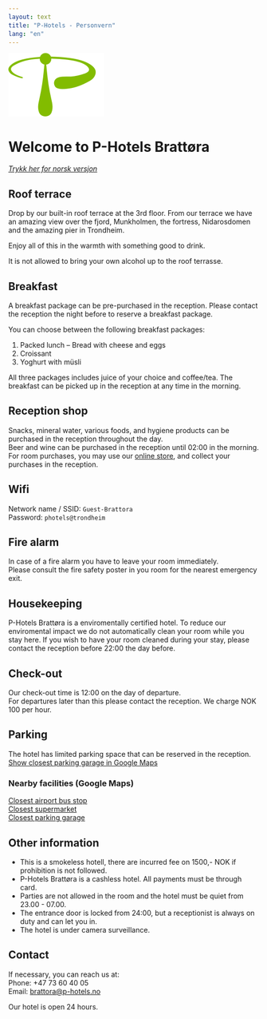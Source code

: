 ```yaml
---
layout: text
title: "P-Hotels - Personvern"
lang: "en"
---
```


![P-Hotels Logo](/assets/images/photels-logo.svg)

# Welcome to P-Hotels Brattøra
*[Trykk her for norsk versjon](/info-norwegian)*

## Roof terrace
Drop by our built-in roof terrace at the 3rd floor. From our terrace we have an amazing view over the fjord, Munkholmen, the fortress, Nidarosdomen and the amazing pier in Trondheim.

Enjoy all of this in the warmth with something good to drink. 

It is not allowed to bring your own alcohol up to the roof terrasse. 


## Breakfast
A breakfast package can be pre-purchased in the reception. 
Please contact the reception the night before to reserve a breakfast package.  

You can choose between the following breakfast packages: 
1. Packed lunch – Bread with cheese and eggs
2. Croissant
3. Yoghurt with müsli

All three packages includes juice of your choice and coffee/tea.
The breakfast can be picked up in the reception at any time in the morning.

## Reception shop
Snacks, mineral water, various foods, and hygiene products can be purchased in the reception throughout the day.  
Beer and wine can be purchased in the reception until 02:00 in the morning.  
For room purchases, you may use our [online store](https://favrit.com/nb-no/menu/location/L5q8gazxmA1), and collect your purchases in the reception.
    
## Wifi
Network name / SSID: `Guest-Brattora`  
Password: `photels@trondheim`

## Fire alarm
In case of a fire alarm you have to leave your room immediately.  
Please consult the fire safety poster in you room for the nearest emergency exit.

## Housekeeping
P-Hotels Brattøra is a enviromentally certified hotel. To reduce our enviromental impact we do not automatically clean your room while you stay here. 
If you wish to have your room cleaned during your stay, please contact the reception before 22:00 the day before.

## Check-out
Our check-out time is 12:00 on the day of departure.  
For departures later than this please contact the reception. We charge NOK 100 per hour.

## Parking
The hotel has limited parking space that can be reserved in the reception. 
[Show closest parking garage in Google Maps](https://goo.gl/maps/7Zoa8xpc1VuATjaL8)


### Nearby facilities (Google Maps)  
[Closest airport bus stop](https://goo.gl/maps/7Zoa8xpc1VuATjaL8)  
[Closest supermarket](https://goo.gl/maps/7Zoa8xpc1VuATjaL8)  
[Closest parking garage](https://goo.gl/maps/7Zoa8xpc1VuATjaL8)

       
## Other information
- This is a smokeless hotell, there are incurred fee on 1500,- NOK if prohibition is not followed.
- P-Hotels Brattøra is a cashless hotel. All payments must be through card.  
- Parties are not allowed in the room and the hotel must be quiet from 23.00 - 07.00.  
- The entrance door is locked from 24:00, but a receptionist is always on duty and can let you in.  
- The hotel is under camera surveillance.


## Contact

If necessary, you can reach us at:  
Phone: +47 73 60 40 05  
Email: [brattora@p-hotels.no](mailto:brattora@p-hotels.no)

Our hotel is open 24 hours.
